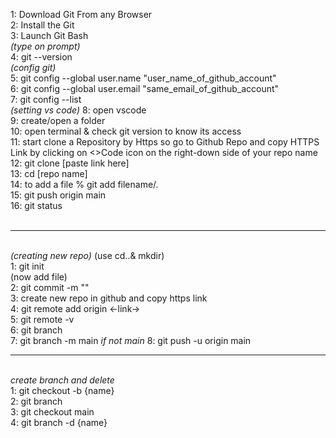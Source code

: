 1: Download Git From any Browser<br> 
2: Install the Git<br>
3: Launch Git Bash<br>
<i>(type on prompt)</i>
<br>
4:  git --version<br>
<i>(config git)</i><br>
5:  git config --global user.name "user_name_of_github_account"<br>
6:  git config --global user.email "same_email_of_github_account"<br>
7:  git config --list<br>
<i>(setting vs code)</i>
8:  open vscode<br>
9:  create/open a folder<br>
10: open terminal & check git version to know its access<br>
11: start clone a Repository by Https so go to Github Repo and copy HTTPS Link by clicking on <>Code icon on the right-down side of your repo name<br>
12: git clone [paste link here] <br>
13: cd [repo name]<br>
14: to add a file % git add filename/.<br>
15: git push origin main<br>
16: git status<br>
<br>
<hr>
<br>
<i>(creating new repo)</i> (use cd..& mkdir)<br>
1:  git init<br>
(now add file)<br>
2:  git commit -m ""<br>
3:  create new repo in github and copy https link<br>
4:  git remote add origin <-link-><br>
5:  git remote -v<br>
6:  git branch<br>
7:  git branch -m main <i>if not main</i>
8:  git push -u origin main
<br>
<hr><br>
<i>create branch and delete </i><br>
1: git checkout -b {name}<br>
2: git branch<br>
3: git checkout main<br>
4: git branch -d {name}<br>